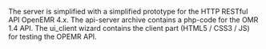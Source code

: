 
The server is simplified with a simplified prototype for the HTTP RESTful API OpenEMR 4.x.
The api-server archive contains a php-code for the OMR 1.4 API. 
The ui_client wizard contains the client part (HTML5 / CSS3 / JS) for testing the OPEMR API.
